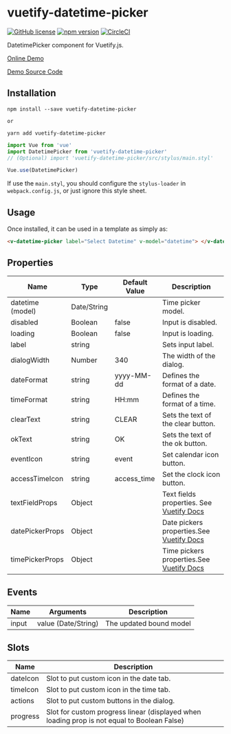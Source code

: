 # vuetify-datetime-picker

[![GitHub license](https://img.shields.io/badge/license-MIT-blue.svg)](https://github.com/darrenfang/vuetify-datetime-picker/blob/master/LICENSE)
[![npm version](https://img.shields.io/npm/v/vuetify-datetime-picker.svg?style=flat)](https://www.npmjs.com/package/vuetify-datetime-picker)
[![CircleCI](https://img.shields.io/circleci/project/github/darrenfang/vuetify-datetime-picker.svg)](https://circleci.com/gh/darrenfang/vuetify-datetime-picker)

DatetimePicker component for Vuetify.js.

[Online Demo](http://darrenfang.github.io/vuetify-datetime-picker/ 'Online Demo')

[Demo Source Code](https://github.com/darrenfang/vuetify-datetime-picker/blob/master/src/app.vue 'Demo Source Code')

## Installation

```shell
npm install --save vuetify-datetime-picker

or

yarn add vuetify-datetime-picker
```

```js
import Vue from 'vue'
import DatetimePicker from 'vuetify-datetime-picker'
// (Optional) import 'vuetify-datetime-picker/src/stylus/main.styl'

Vue.use(DatetimePicker)
```

If use the `main.styl`, you should configure the `stylus-loader` in `webpack.config.js`, or just ignore this style sheet.

## Usage

Once installed, it can be used in a template as simply as:

```html
<v-datetime-picker label="Select Datetime" v-model="datetime"> </v-datetime-picker>
```

## Properties

| Name             | Type        | Default Value | Description                                                                                                 |
| ---------------- | ----------- | ------------- | ----------------------------------------------------------------------------------------------------------- |
| datetime (model) | Date/String |  | Time picker model. |
| disabled | Boolean | false | Input is disabled. |
| loading | Boolean | false | Input is loading. |
| label | string |  | Sets input label. |
| dialogWidth | Number | 340 | The width of the dialog. |
| dateFormat | string | yyyy-MM-dd | Defines the format of a date. |
| timeFormat | string | HH:mm | Defines the format of a time. |
| clearText | string | CLEAR | Sets the text of the clear button. |
| okText | string | OK | Sets the text of the ok button. |
| eventIcon | string | event | Set calendar icon button. |
| accessTimeIcon | string | access_time | Set the clock icon button. |
| textFieldProps | Object |  | Text fields properties. See [Vuetify Docs](https://vuetifyjs.com/en/components/text-fields 'Vuetify Docs') |
| datePickerProps | Object |  | Date pickers properties.See [Vuetify Docs](https://vuetifyjs.com/en/components/date-pickers 'Vuetify Docs') |
| timePickerProps | Object |  | Time pickers properties.See [Vuetify Docs](https://vuetifyjs.com/en/components/time-pickers 'Vuetify Docs') |

## Events

| Name  | Arguments           | Description             |
| ----- | ------------------- | ----------------------- |
| input | value (Date/String) | The updated bound model |

## Slots

| Name     | Description                                                                                 |
| -------- | ------------------------------------------------------------------------------------------- |
| dateIcon | Slot to put custom icon in the date tab.                                                    |
| timeIcon | Slot to put custom icon in the time tab.                                                    |
| actions  | Slot to put custom buttons in the dialog.                                                   |
| progress | Slot for custom progress linear (displayed when loading prop is not equal to Boolean False) |
